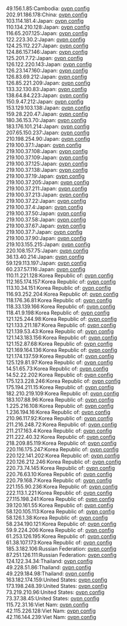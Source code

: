 49.156.1.85:Cambodia: [ovpn config](vpn/49_156_1_85.ovpn)  
202.91.186.178:China: [ovpn config](vpn/202_91_186_178.ovpn)  
103.114.181.4:Japan: [ovpn config](vpn/103_114_181_4.ovpn)  
110.134.210.128:Japan: [ovpn config](vpn/110_134_210_128.ovpn)  
116.65.207.125:Japan: [ovpn config](vpn/116_65_207_125.ovpn)  
122.223.30.2:Japan: [ovpn config](vpn/122_223_30_2.ovpn)  
124.25.112.227:Japan: [ovpn config](vpn/124_25_112_227.ovpn)  
124.86.157.146:Japan: [ovpn config](vpn/124_86_157_146.ovpn)  
125.201.7.72:Japan: [ovpn config](vpn/125_201_7_72.ovpn)  
126.122.220.143:Japan: [ovpn config](vpn/126_122_220_143.ovpn)  
126.23.147.160:Japan: [ovpn config](vpn/126_23_147_160.ovpn)  
126.83.69.212:Japan: [ovpn config](vpn/126_83_69_212.ovpn)  
126.85.221.209:Japan: [ovpn config](vpn/126_85_221_209.ovpn)  
133.32.130.83:Japan: [ovpn config](vpn/133_32_130_83.ovpn)  
138.64.84.223:Japan: [ovpn config](vpn/138_64_84_223.ovpn)  
150.9.47.212:Japan: [ovpn config](vpn/150_9_47_212.ovpn)  
153.129.103.138:Japan: [ovpn config](vpn/153_129_103_138.ovpn)  
159.28.220.47:Japan: [ovpn config](vpn/159_28_220_47.ovpn)  
180.36.153.70:Japan: [ovpn config](vpn/180_36_153_70.ovpn)  
183.176.101.214:Japan: [ovpn config](vpn/183_176_101_214.ovpn)  
207.65.150.237:Japan: [ovpn config](vpn/207_65_150_237.ovpn)  
210.198.254.90:Japan: [ovpn config](vpn/210_198_254_90.ovpn)  
219.100.37.1:Japan: [ovpn config](vpn/219_100_37_1.ovpn)  
219.100.37.108:Japan: [ovpn config](vpn/219_100_37_108.ovpn)  
219.100.37.109:Japan: [ovpn config](vpn/219_100_37_109.ovpn)  
219.100.37.125:Japan: [ovpn config](vpn/219_100_37_125.ovpn)  
219.100.37.138:Japan: [ovpn config](vpn/219_100_37_138.ovpn)  
219.100.37.19:Japan: [ovpn config](vpn/219_100_37_19.ovpn)  
219.100.37.205:Japan: [ovpn config](vpn/219_100_37_205.ovpn)  
219.100.37.211:Japan: [ovpn config](vpn/219_100_37_211.ovpn)  
219.100.37.213:Japan: [ovpn config](vpn/219_100_37_213.ovpn)  
219.100.37.22:Japan: [ovpn config](vpn/219_100_37_22.ovpn)  
219.100.37.4:Japan: [ovpn config](vpn/219_100_37_4.ovpn)  
219.100.37.50:Japan: [ovpn config](vpn/219_100_37_50.ovpn)  
219.100.37.58:Japan: [ovpn config](vpn/219_100_37_58.ovpn)  
219.100.37.67:Japan: [ovpn config](vpn/219_100_37_67.ovpn)  
219.100.37.7:Japan: [ovpn config](vpn/219_100_37_7.ovpn)  
219.100.37.90:Japan: [ovpn config](vpn/219_100_37_90.ovpn)  
219.103.155.215:Japan: [ovpn config](vpn/219_103_155_215.ovpn)  
220.108.157.75:Japan: [ovpn config](vpn/220_108_157_75.ovpn)  
36.13.40.214:Japan: [ovpn config](vpn/36_13_40_214.ovpn)  
59.129.113.197:Japan: [ovpn config](vpn/59_129_113_197.ovpn)  
60.237.57.116:Japan: [ovpn config](vpn/60_237_57_116.ovpn)  
110.11.221.128:Korea Republic of: [ovpn config](vpn/110_11_221_128.ovpn)  
112.165.174.157:Korea Republic of: [ovpn config](vpn/112_165_174_157.ovpn)  
113.10.34.151:Korea Republic of: [ovpn config](vpn/113_10_34_151.ovpn)  
116.93.252.204:Korea Republic of: [ovpn config](vpn/116_93_252_204.ovpn)  
118.176.36.81:Korea Republic of: [ovpn config](vpn/118_176_36_81.ovpn)  
118.33.139.166:Korea Republic of: [ovpn config](vpn/118_33_139_166.ovpn)  
118.41.9.198:Korea Republic of: [ovpn config](vpn/118_41_9_198.ovpn)  
121.125.244.98:Korea Republic of: [ovpn config](vpn/121_125_244_98.ovpn)  
121.133.211.187:Korea Republic of: [ovpn config](vpn/121_133_211_187.ovpn)  
121.139.53.43:Korea Republic of: [ovpn config](vpn/121_139_53_43.ovpn)  
121.143.183.156:Korea Republic of: [ovpn config](vpn/121_143_183_156.ovpn)  
121.152.87.68:Korea Republic of: [ovpn config](vpn/121_152_87_68.ovpn)  
121.169.164.136:Korea Republic of: [ovpn config](vpn/121_169_164_136.ovpn)  
121.174.137.59:Korea Republic of: [ovpn config](vpn/121_174_137_59.ovpn)  
125.129.81.97:Korea Republic of: [ovpn config](vpn/125_129_81_97.ovpn)  
14.51.65.73:Korea Republic of: [ovpn config](vpn/14_51_65_73.ovpn)  
14.52.22.202:Korea Republic of: [ovpn config](vpn/14_52_22_202.ovpn)  
175.123.228.246:Korea Republic of: [ovpn config](vpn/175_123_228_246.ovpn)  
175.194.211.15:Korea Republic of: [ovpn config](vpn/175_194_211_15.ovpn)  
182.210.219.109:Korea Republic of: [ovpn config](vpn/182_210_219_109.ovpn)  
183.107.88.96:Korea Republic of: [ovpn config](vpn/183_107_88_96.ovpn)  
1.225.216.108:Korea Republic of: [ovpn config](vpn/1_225_216_108.ovpn)  
1.236.194.16:Korea Republic of: [ovpn config](vpn/1_236_194_16.ovpn)  
210.96.117.92:Korea Republic of: [ovpn config](vpn/210_96_117_92.ovpn)  
211.216.248.72:Korea Republic of: [ovpn config](vpn/211_216_248_72.ovpn)  
211.217.163.4:Korea Republic of: [ovpn config](vpn/211_217_163_4.ovpn)  
211.222.40.32:Korea Republic of: [ovpn config](vpn/211_222_40_32.ovpn)  
218.209.85.119:Korea Republic of: [ovpn config](vpn/218_209_85_119.ovpn)  
220.116.175.247:Korea Republic of: [ovpn config](vpn/220_116_175_247.ovpn)  
220.122.141.202:Korea Republic of: [ovpn config](vpn/220_122_141_202.ovpn)  
220.126.212.246:Korea Republic of: [ovpn config](vpn/220_126_212_246.ovpn)  
220.73.74.145:Korea Republic of: [ovpn config](vpn/220_73_74_145.ovpn)  
220.76.63.10:Korea Republic of: [ovpn config](vpn/220_76_63_10.ovpn)  
220.79.168.7:Korea Republic of: [ovpn config](vpn/220_79_168_7.ovpn)  
221.155.90.236:Korea Republic of: [ovpn config](vpn/221_155_90_236.ovpn)  
222.113.1.221:Korea Republic of: [ovpn config](vpn/222_113_1_221.ovpn)  
27.115.198.241:Korea Republic of: [ovpn config](vpn/27_115_198_241.ovpn)  
39.120.161.55:Korea Republic of: [ovpn config](vpn/39_120_161_55.ovpn)  
58.120.105.113:Korea Republic of: [ovpn config](vpn/58_120_105_113.ovpn)  
58.126.1.38:Korea Republic of: [ovpn config](vpn/58_126_1_38.ovpn)  
58.234.190.121:Korea Republic of: [ovpn config](vpn/58_234_190_121.ovpn)  
59.9.224.206:Korea Republic of: [ovpn config](vpn/59_9_224_206.ovpn)  
61.253.126.195:Korea Republic of: [ovpn config](vpn/61_253_126_195.ovpn)  
61.38.107.173:Korea Republic of: [ovpn config](vpn/61_38_107_173.ovpn)  
185.3.182.106:Russian Federation: [ovpn config](vpn/185_3_182_106.ovpn)  
87.251.126.111:Russian Federation: [ovpn config](vpn/87_251_126_111.ovpn)  
124.122.34.34:Thailand: [ovpn config](vpn/124_122_34_34.ovpn)  
49.228.51.86:Thailand: [ovpn config](vpn/49_228_51_86.ovpn)  
49.229.184.98:Thailand: [ovpn config](vpn/49_229_184_98.ovpn)  
163.182.174.159:United States: [ovpn config](vpn/163_182_174_159.ovpn)  
173.198.248.39:United States: [ovpn config](vpn/173_198_248_39.ovpn)  
73.219.210.96:United States: [ovpn config](vpn/73_219_210_96.ovpn)  
73.37.38.45:United States: [ovpn config](vpn/73_37_38_45.ovpn)  
115.72.31.16:Viet Nam: [ovpn config](vpn/115_72_31_16.ovpn)  
42.115.226.128:Viet Nam: [ovpn config](vpn/42_115_226_128.ovpn)  
42.116.144.239:Viet Nam: [ovpn config](vpn/42_116_144_239.ovpn)  
